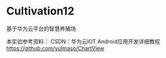 # Cultivation12
基于华为云平台的智慧养殖场



本实验参考资料：
CSDN：华为云IOT Android应用开发详细教程
https://github.com/yulmaso/ChartView

